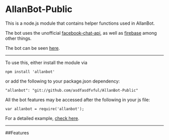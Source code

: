 # AllanBot-Public

This is a node.js module that contains helper functions used in AllanBot.

The bot uses the unofficial [facebook-chat-api](https://github.com/Schmavery/facebook-chat-api), as well as [firebase](https://www.firebase.com/) among other things.

The bot can be seen [here](https://www.facebook.com/profile.php?id=100004410158491).

---------------------------

To use this, either install the module via

`npm install 'allanbot'`

or add the following to your package.json dependency:

`"allanbot": "git://github.com/asdfasdfvful/AllanBot-Public"`

All the bot features may be accessed after the following in your js file:

`var allanbot = require('allanbot');`

For a detailed example, [check here](https://github.com/asdfasdfvful/AllanBot-Public/blob/master/SAMPLE.md).

--------------------------

##Features
